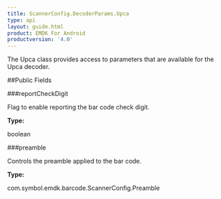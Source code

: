 ```yaml
---
title: ScannerConfig.DecoderParams.Upca
type: api
layout: guide.html
product: EMDK For Android
productversion: '4.0'
---
```



The Upca class provides access to parameters that are available for
 the Upca decoder.

##Public Fields

###reportCheckDigit

Flag to enable reporting the bar code check digit.

**Type:**

boolean

###preamble

Controls the preamble applied to the bar code.

**Type:**

com.symbol.emdk.barcode.ScannerConfig.Preamble









